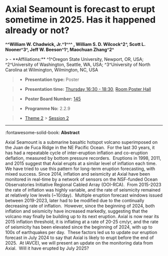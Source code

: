 # Axial Seamount is forecast to erupt sometime in 2025. Has it happened already or not?

**^^William W. Chadwick, Jr.^1^^^ , William S. D. Wilcock^2^, Scott L. Nooner^3^, Jeff W. Beeson^1^, Maochuan Zhang^2^**

<!-- more -->> - **Affiliations:** ^1^Oregon State University, Newport, OR, USA; ^2^University of Washington, Seattle, WA, USA; ^3^University of North Carolina at Wilmington, Wilmington, NC, USA

> - **Presentation type:** Poster

> - **Presentation time:** [Thursday 16:30 - 18:30](../sessions_comparison.md#__tabbed_3_6), [Room Poster Hall](../maps_venue.md#__tabbed_1_1)

> - **Poster Board Number:** [145](../map_poster_boards.md#thursday)

> - **Programme No:** 2.2.9

> - [Theme 2](../theme2.md) > [Session 2](../sessions/session-2-2.md)

--- 

:fontawesome-solid-book: **Abstract**

Axial Seamount is a submarine basaltic hotspot volcano superimposed on the Juan de Fuca Ridge in the NE Pacific Ocean.  For the last 30 years, it has had a repeatable cycle of inter-eruption inflation and co-eruption deflation, measured by bottom pressure recorders.  Eruptions in 1998, 2011, and 2015 suggest that Axial erupts at a similar level of inflation each time.  We have tried to use this pattern for long-term eruption forecasting, with mixed success.
Since 2014, inflation and seismicity at Axial have been monitored in real-time by a network of sensors on the NSF-funded Ocean Observatories Initiative Regional Cabled Array (OOI-RCA).  From 2015-2023 the rate of inflation was highly variable, and the rate of seismicity remained at relatively low levels (~10/day).  Multiple eruption forecast windows issued between 2019-2023, later had to be modified due to the continually decreasing rate of inflation.  However, since the beginning of 2024, both inflation and seismicity have increased markedly, suggesting that the volcano may finally be building up to its next eruption.
Axial is now near its 2015 inflation threshold, it is inflating at a rate of 20-25 cm/yr, and the rate of seismicity has been elevated since the beginning of 2024, with up to 100s of earthquakes per day.  These factors led us to update our eruption forecast in July 2024 to say that Axial is likely to erupt before the end of 2025.  At IAVCEI, we will present an update on the monitoring data from Axial.  Will it have erupted by July 2025?

